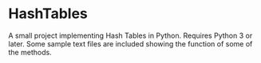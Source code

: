 # HashTables
A small project implementing Hash Tables in Python.
Requires Python 3 or later.
Some sample text files are included showing the function
of some of the methods.
